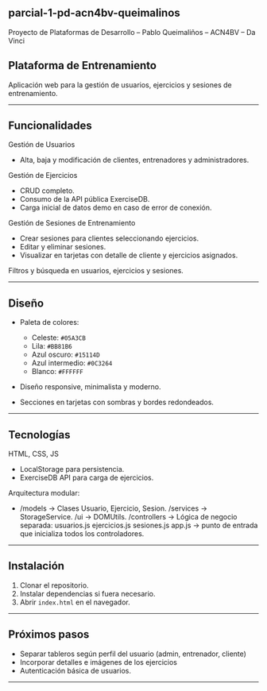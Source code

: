 ## parcial-1-pd-acn4bv-queimalinos
Proyecto de Plataformas de Desarrollo – Pablo Queimaliños – ACN4BV – Da Vinci

## Plataforma de Entrenamiento
Aplicación web para la gestión de usuarios, ejercicios y sesiones de entrenamiento.

---
## Funcionalidades
Gestión de Usuarios
- Alta, baja y modificación de clientes, entrenadores y administradores.

Gestión de Ejercicios
- CRUD completo.
- Consumo de la API pública ExerciseDB.
- Carga inicial de datos demo en caso de error de conexión.

Gestión de Sesiones de Entrenamiento
- Crear sesiones para clientes seleccionando ejercicios.
- Editar y eliminar sesiones.
- Visualizar en tarjetas con detalle de cliente y ejercicios asignados.

Filtros y búsqueda en usuarios, ejercicios y sesiones.

---
## Diseño
- Paleta de colores:
  - Celeste: `#05A3CB`
  - Lila: `#BB81B6`
  - Azul oscuro: `#15114D`
  - Azul intermedio: `#0C3264`
  - Blanco: `#FFFFFF`

- Diseño responsive, minimalista y moderno.
- Secciones en tarjetas con sombras y bordes redondeados.

---
## Tecnologías
HTML, CSS, JS
- LocalStorage para persistencia.
- ExerciseDB API para carga de ejercicios.

Arquitectura modular:
- /models → Clases Usuario, Ejercicio, Sesion.
/services → StorageService.
/ui → DOMUtils.
/controllers → Lógica de negocio separada:
usuarios.js
ejercicios.js
sesiones.js
app.js → punto de entrada que inicializa todos los controladores.

---
## Instalación
1. Clonar el repositorio.
2. Instalar dependencias si fuera necesario.
3. Abrir `index.html` en el navegador.

---
## Próximos pasos
- Separar tableros según perfil del usuario (admin, entrenador, cliente)
- Incorporar detalles e imágenes de los ejercicios
- Autenticación básica de usuarios.

---
